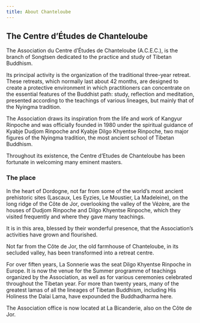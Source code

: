 ```yaml
---
title: About Chanteloube
---
```


##  The Centre d’Études de Chanteloube 

The Association du Centre d’Études de Chanteloube (A.C.E.C.), is the branch of Songtsen dedicated to the practice and study of Tibetan Buddhism. 

Its principal activity is the organization of the traditional three-year retreat. These retreats, which normally last about 42 months, are designed to create a protective environment in which practitioners can concentrate on the essential features of the Buddhist path: study, reflection and meditation, presented according to the teachings of various lineages, but mainly that of the Nyingma tradition. 

The Association draws its inspiration from the life and work of Kangyur Rinpoche and was officially founded in 1980 under the spiritual guidance of Kyabje Dudjom Rinpoche and Kyabje Dilgo Khyentse Rinpoche, two major figures of the Nyingma tradition, the most ancient school of Tibetan Buddhism. 

Throughout its existence, the Centre d’Etudes de Chanteloube has been fortunate in welcoming many eminent masters. 

###  The place

In the heart of Dordogne, not far from some of the world’s most ancient prehistoric sites (Lascaux, Les Eyzies, Le Moustier, La Madeleine), on the long ridge of the Côte de Jor, overlooking the valley of the Vézère, are the houses of Dudjom Rinpoche and Dilgo Khyentse Rinpoche, which they visited frequently and where they gave many teachings. 

It is in this area, blessed by their wonderful presence, that the Association’s activities have grown and flourished. 

Not far from the Côte de Jor, the old farmhouse of Chanteloube, in its secluded valley, has been transformed into a retreat centre. 

For over fiften years, La Sonnerie was the seat Dilgo Khyentse Rinpoche in Europe. It is now the venue for the Summer programme of teachings organized by the Association, as well as for various ceremonies celebrated throughout the Tibetan year. For more than twenty years, many of the greatest lamas of all the lineages of Tibetan Buddhism, including His Holiness the Dalai Lama, have expounded the Buddhadharma here. 

The Association office is now located at La Bicanderie, also on the Côte de Jor. 
